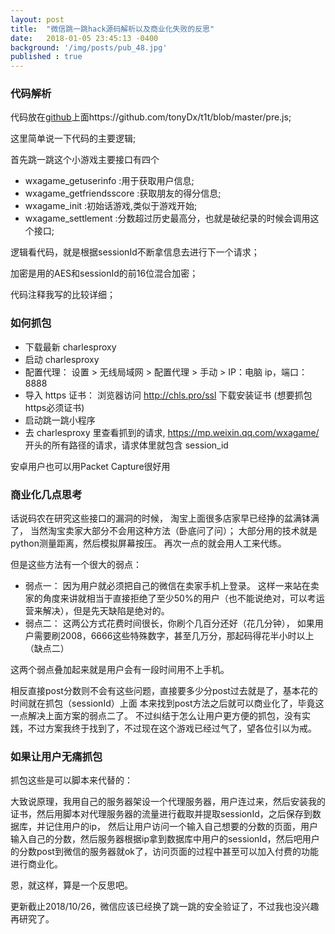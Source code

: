 ```yaml
---
layout: post
title:  "微信跳一跳hack源码解析以及商业化失败的反思"
date:   2018-01-05 23:45:13 -0400
background: '/img/posts/pub_48.jpg'
published : true
---
```


### 代码解析

代码放在[github](https://github.com/tonyDx/t1t/blob/master/pre.js)上面https://github.com/tonyDx/t1t/blob/master/pre.js;

这里简单说一下代码的主要逻辑;

首先跳一跳这个小游戏主要接口有四个

* wxagame_getuserinfo :用于获取用户信息;
* wxagame_getfriendsscore  :获取朋友的得分信息;
* wxagame_init :初始话游戏,类似于游戏开始;
* wxagame_settlement :分数超过历史最高分，也就是破纪录的时候会调用这个接口;

逻辑看代码，就是根据sessionId不断拿信息去进行下一个请求；

加密是用的AES和sessionId的前16位混合加密；


代码注释我写的比较详细；


### 如何抓包

* 下载最新 charlesproxy
* 启动 charlesproxy
* 配置代理： 设置 > 无线局域网 > 配置代理 > 手动 > IP：电脑 ip，端口： 8888
* 导入 https 证书： 浏览器访问 http://chls.pro/ssl 下载安装证书  (想要抓包https必须证书)
* 启动跳一跳小程序
* 去 charlesproxy 里查看抓到的请求, https://mp.weixin.qq.com/wxagame/ 开头的所有路径的请求，请求体里就包含 session_id

安卓用户也可以用Packet Capture很好用


###  商业化几点思考
话说码农在研究这些接口的漏洞的时候，
淘宝上面很多店家早已经挣的盆满钵满了，
当然淘宝卖家大部分不会用这种方法（卧底问了问）；
大部分用的技术就是python测量距离，然后模拟屏幕按压。
再次一点的就会用人工来代练。

但是这些方法有一个很大的弱点：
* 弱点一：
        因为用户就必须把自己的微信在卖家手机上登录。
这样一来站在卖家的角度来讲就相当于直接拒绝了至少50%的用户（也不能说绝对，可以考运营来解决），但是先天缺陷是绝对的。
* 弱点二：
        这两公方式花费时间很长，你刷个几百分还好（花几分钟），
如果用户需要刷2008，6666这些特殊数字，甚至几万分，那起码得花半小时以上（缺点二）

这两个弱点叠加起来就是用户会有一段时间用不上手机。

相反直接post分数则不会有这些问题，直接要多少分post过去就是了，基本花的时间就在抓包（sessionId）上面
本来找到post方法之后就可以商业化了，毕竟这一点解决上面方案的弱点二了。
不过纠结于怎么让用户更方便的抓包，没有实践，不过方案我终于找到了，不过现在这个游戏已经过气了，望各位引以为戒。


### 如果让用户无痛抓包

抓包这些是可以脚本来代替的：

大致说原理，我用自己的服务器架设一个代理服务器，用户连过来，然后安装我的证书，然后用脚本对代理服务器的流量进行截取并提取sessionId，之后保存到数据库，并记住用户的ip，
然后让用户访问一个输入自己想要的分数的页面，用户输入自己的分数，然后服务器根据ip拿到数据库中用户的sessionId，然后吧用户的分数post到微信的服务器就ok了，访问页面的过程中甚至可以加入付费的功能进行商业化。

恩，就这样，算是一个反思吧。




更新截止2018/10/26，微信应该已经换了跳一跳的安全验证了，不过我也没兴趣再研究了。